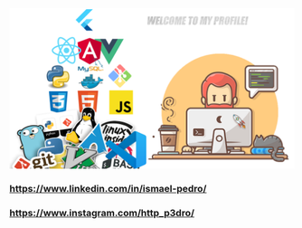 ![Layout](https://github.com/Ismael-Pedro/Ismael-Pedro/blob/master/Github.png)

### https://www.linkedin.com/in/ismael-pedro/
### https://www.instagram.com/http_p3dro/
